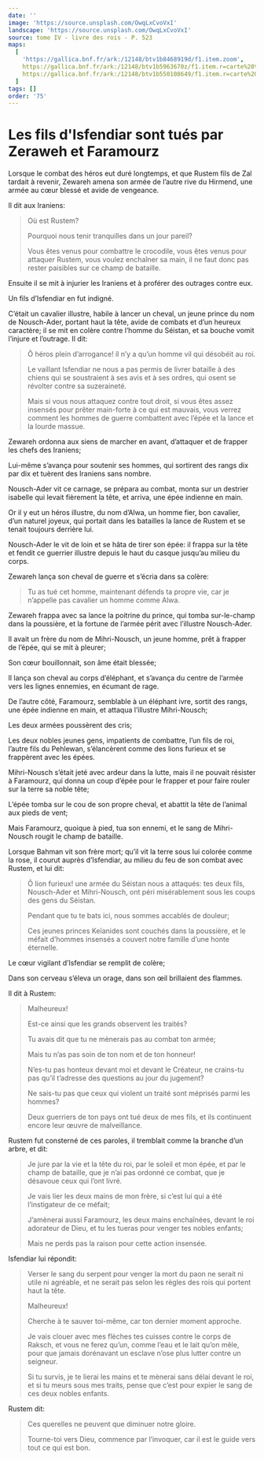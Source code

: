 ```yaml
---
date: ''
image: 'https://source.unsplash.com/OwqLxCvoVxI'
landscape: 'https://source.unsplash.com/OwqLxCvoVxI'
source: tome IV - livre des rois - P. 523
maps:
  [
    'https://gallica.bnf.fr/ark:/12148/btv1b8468919d/f1.item.zoom',
    https://gallica.bnf.fr/ark:/12148/btv1b5963670z/f1.item.r=carte%20touran.zoom,
    https://gallica.bnf.fr/ark:/12148/btv1b550108649/f1.item.r=carte%20touran.zoom,
  ]
tags: []
order: '75'
---
```


# Les fils d'Isfendiar sont tués par Zeraweh et Faramourz

Lorsque le combat des héros eut duré longtemps, et que Rustem fils de Zal tardait à revenir, Zewareh amena son armée de l’autre rive du Hirmend, une armée au cœur blessé et avide de vengeance.

Il dit aux Iraniens:

> Où est Rustem?
>
> Pourquoi nous tenir tranquilles dans un jour pareil?
>
> Vous êtes venus pour combattre le crocodile, vous êtes venus pour attaquer Rustem, vous voulez enchaîner sa main, il ne faut donc pas rester paisibles sur ce champ de bataille.

Ensuite il se mit à injurier les Iraniens et à proférer des outrages contre eux.

Un fils d’Isfendiar en fut indigné.

C’était un cavalier illustre, habile à lancer un cheval, un jeune prince du nom de Nousch-Ader, portant haut la tête, avide de combats et d’un heureux caractère; il se mit en colère contre l’homme du Séistan, et sa bouche vomit l’injure et l’outrage. Il dit:

> Ô héros plein d’arrogance! il n’y a qu’un homme vil qui désobéit au roi.
>
> Le vaillant Isfendiar ne nous a pas permis de livrer bataille à des chiens qui se soustraient à ses avis et à ses ordres, qui osent se révolter contre sa suzeraineté.
>
> Mais si vous nous attaquez contre tout droit, si vous êtes assez insensés pour prêter main-forte à ce qui est mauvais, vous verrez comment les hommes de guerre combattent avec l’épée et la lance et la lourde massue.

Zewareh ordonna aux siens de marcher en avant, d’attaquer et de frapper
les chefs des Iraniens;

Lui-même s’avança pour soutenir ses hommes, qui sortirent des rangs dix par dix et tuèrent des Iraniens sans nombre.

Nousch-Ader vit ce carnage, se prépara au combat, monta sur un destrier isabelle qui levait fièrement la tête, et arriva, une épée indienne en main.

Or il y eut un héros illustre, du nom d’Alwa, un homme fier, bon cavalier, d’un naturel joyeux, qui portait dans les batailles la lance de Rustem et se tenait toujours derrière lui.

Nousch-Ader le vit de loin et se hâta de tirer son épée: il frappa sur la tête et fendit ce guerrier illustre depuis le haut du casque jusqu’au milieu du corps.

Zewareh lança son cheval de guerre et s’écria dans sa colère:

> Tu as tué cet homme, maintenant défends ta propre vie, car je n’appelle pas cavalier un homme comme Alwa.

Zewareh frappa avec sa lance la poitrine du prince, qui tomba sur-le-champ dans la poussière, et la fortune de l’armée périt avec l’illustre Nousch-Ader.

Il avait un frère du nom de Mihri-Nousch, un jeune homme, prêt à frapper de l’épée, qui se mit à pleurer;

Son cœur bouillonnait, son âme était blessée;

Il lança son cheval au corps d’éléphant, et s’avança du centre de l’armée vers les lignes ennemies, en écumant de rage.

De l’autre côté, Faramourz, semblable à un éléphant ivre, sortit des rangs, une épée indienne en main, et attaqua l’illustre Mihri-Nousch;

Les deux armées poussèrent des cris;

Les deux nobles jeunes gens, impatients de combattre, l’un fils de roi, l’autre fils du Pehlewan, s’élancèrent comme des lions furieux et se frappèrent avec les épées.

Mihri-Nousch s’était jeté avec ardeur dans la lutte, mais il ne pouvait résister à Faramourz, qui donna un coup d’épée pour le frapper et pour faire rouler sur la terre sa noble tête;

L’épée tomba sur le cou de son propre cheval, et abattit la tête de l’animal aux pieds de vent;

Mais Faramourz, quoique à pied, tua son ennemi, et le sang de Mihri-Nousch rougit le champ de bataille.

Lorsque Bahman vit son frère mort; qu’il vit la terre sous lui colorée comme la rose, il courut auprès d’Isfendiar, au milieu du feu de son combat avec Rustem, et lui dit:

> Ô lion furieux! une armée du Séistan nous a attaqués: tes deux fils, Nousch-Ader et Mihri-Nousch, ont péri misérablement sous les coups des gens du Séistan.
>
> Pendant que tu te bats ici, nous sommes accablés de douleur;
>
> Ces jeunes princes Keïanides sont couchés dans la poussière, et le méfait d’hommes insensés a couvert notre famille d’une honte éternelle.

Le cœur vigilant d’Isfendiar se remplit de colère;

Dans son cerveau s’éleva un orage, dans son œil brillaient des flammes.

Il dit à Rustem:

> Malheureux!
>
> Est-ce ainsi que les grands observent les traités?
>
> Tu avais dit que tu ne mènerais pas au combat ton armée;
>
> Mais tu n’as pas soin de ton nom et de ton honneur!
>
> N’es-tu pas honteux devant moi et devant le Créateur, ne crains-tu pas qu’il t’adresse des questions au jour du jugement?
>
> Ne sais-tu pas que ceux qui violent un traité sont méprisés parmi les hommes?
>
> Deux guerriers de ton pays ont tué deux de mes fils, et ils continuent encore leur œuvre de malveillance.

Rustem fut consterné de ces paroles, il tremblait comme la branche d’un arbre, et dit:

> Je jure par la vie et la tête du roi, par le soleil et mon épée, et par le champ de bataille, que je n’ai pas ordonné ce combat, que je désavoue ceux qui l’ont livré.
>
> Je vais lier les deux mains de mon frère, si c’est lui qui a été l’instigateur de ce méfait;
>
> J’amènerai aussi Faramourz, les deux mains enchaînées, devant le roi adorateur de Dieu, et tu les tueras pour venger tes nobles enfants;
>
> Mais ne perds pas la raison pour cette action insensée.

Isfendiar lui répondit:

> Verser le sang du serpent pour venger la mort du paon ne serait ni utile ni agréable, et ne serait pas selon les règles des rois qui portent haut la tête.
>
> Malheureux!
>
> Cherche à te sauver toi-même, car ton dernier moment approche.
>
> Je vais clouer avec mes flèches tes cuisses contre le corps de Raksch, et vous ne ferez qu’un, comme l’eau et le lait qu’on mêle, pour que jamais dorénavant un esclave n’ose plus lutter contre un seigneur.
>
> Si tu survis, je te lierai les mains et te mènerai sans délai devant le roi, et si tu meurs sous mes traits, pense que c’est pour expier le sang de ces deux nobles enfants.

Rustem dit:

> Ces querelles ne peuvent que diminuer notre gloire.
>
> Tourne-toi vers Dieu, commence par l’invoquer, car il est le guide vers tout ce qui est bon.
